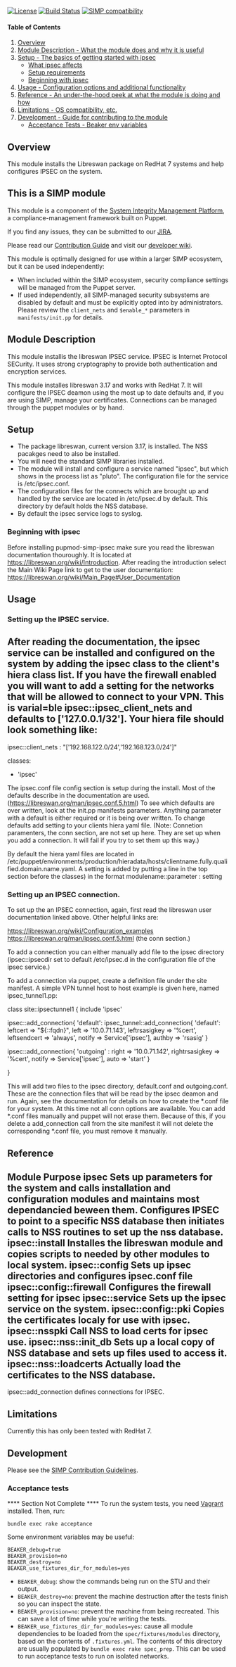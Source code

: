 [![License](http://img.shields.io/:license-apache-blue.svg)](http://www.apache.org/licenses/LICENSE-2.0.html) [![Build Status](https://travis-ci.org/simp/pupmod-simp-ipsec.svg)](https://travis-ci.org/simp/pupmod-simp-ipsec) [![SIMP compatibility](https://img.shields.io/badge/SIMP%20compatibility-4.2.*%2F5.1.*-orange.svg)](https://img.shields.io/badge/SIMP%20compatibility-4.2.*%2F5.1.*-orange.svg)

#### Table of Contents

1. [Overview](#overview)
2. [Module Description - What the module does and why it is useful](#module-description)
3. [Setup - The basics of getting started with ipsec](#setup)
    * [What ipsec affects](#what-ipsec-affects)
    * [Setup requirements](#setup-requirements)
    * [Beginning with ipsec](#beginning-with-ipsec)
4. [Usage - Configuration options and additional functionality](#usage)
5. [Reference - An under-the-hood peek at what the module is doing and how](#reference)
5. [Limitations - OS compatibility, etc.](#limitations)
6. [Development - Guide for contributing to the module](#development)
      * [Acceptance Tests - Beaker env variables](#acceptance-tests)

## Overview

This module installs the Libreswan package on RedHat 7 systems and help configures IPSEC on the system.

## This is a SIMP module
This module is a component of the [System Integrity Management Platform](https://github.com/NationalSecurityAgency/SIMP), a compliance-management framework built on Puppet.

If you find any issues, they can be submitted to our [JIRA](https://simp-project.atlassian.net/).

Please read our [Contribution Guide](https://simp-project.atlassian.net/wiki/display/SD/Contributing+to+SIMP) and visit our [developer wiki](https://simp-project.atlassian.net/wiki/display/SD/SIMP+Development+Home).

This module is optimally designed for use within a larger SIMP ecosystem, but it can be used independently:
* When included within the SIMP ecosystem, security compliance settings will be managed from the Puppet server.
* If used independently, all SIMP-managed security subsystems are disabled by default and must be explicitly opted into by administrators.  Please review the `client_nets` and `$enable_*` parameters in `manifests/init.pp` for details.


## Module Description

This module installis the libreswan IPSEC service. IPSEC is Internet Protocol SECurity. It uses strong cryptography to provide both authentication and encryption services.

This module installes libreswan 3.17 and works with RedHat 7.
It will configure the IPSEC deamon using the most up to date defaults and, if you are using SIMP, manage your certificates. Connections can be managed through the puppet modules or by hand.

## Setup


* The package libreswan, current version 3.17, is installed.  The NSS pacakges need to also be installed.
* You will need the standard SIMP libraries installed.
* The module will install and configure a service named "ipsec", but which shows in the process list as "pluto".  The configuration file for the service is /etc/ipsec.conf.
* The configuration files for the connects which are brought up and handled by the service are located in /etc/ipsec.d by default.  This directory by default holds the NSS database.
* By default the ipsec service logs to syslog.


### Beginning with ipsec

Before installing pupmod-simp-ipsec make sure you read the libreswan documentation thouroughly.  It is located at https://libreswan.org/wiki/Introduction. After reading the introduction select the Main Wiki Page link to get to the user documentation:
https://libreswan.org/wiki/Main_Page#User_Documentation

## Usage

### Setting up the IPSEC service.
After reading the documentation, the ipsec service can be installed and configured on the system by adding the ipsec class to the client's hiera class list. If you have the firewall enabled you will want to add a setting for the networks that will be allowed to connect to your VPN.  This is varial=ble ipsec::ipsec_client_nets and defaults to ['127.0.0.1/32'].  Your hiera file should look something like:
--
ipsec::client_nets : "['192.168.122.0/24','192.168.123.0/24']"

classes:
 - 'ipsec'

The ipsec.conf file config section is setup during the install.  Most of the defaults describe in the documentation are used. (https://libreswan.org/man/ipsec.conf.5.html)  To see which defaults are over written, look at the init.pp manifests parameters.  Anything parameter with a default is either required or it is being over written.  To change defaults add setting to your clients hiera yaml file. (Note:  Connetion paramenters, the conn section, are not set up here.  They are set up when you add a connection.  It will fail if you try to set them up this way.)

By default the hiera yaml files are located in /etc/puppet/environments/production/hieradata/hosts/clientname.fully.qualified.domain.name.yaml.  A setting is added by putting a line in the top section before the classes)  in the format
modulename::parameter : setting

### Setting up an IPSEC connection.

To set up the an IPSEC connection, again, first read the libreswan user documentation linked above.  Other helpful links are:

https://libreswan.org/wiki/Configuration_examples
https://libreswan.org/man/ipsec.conf.5.html (the conn section.)

To add a connection you can either manually add  file to the ipsec directory (ipsec::ipsecdir  set to default /etc/ipsec.d in the configuration file of the ipsec service.)

To add a connection via puppet, create a definition file under the site manifest.  A simple VPN tunnel host to host example is given here, named ipsec_tunnel1.pp:

class site::ipsectunnel1 {
  include 'ipsec'

  ipsec::add_connection{ 'default':
     ipsec_tunnel::add_connection{ 'default':
    leftcert => "${::fqdn}",
    left   => '10.0.71.143',
    leftrsasigkey     => '%cert',
    leftsendcert      => 'always',
     notify => Service['ipsec'],
    authby  => 'rsasig'
  }

  ipsec::add_connection{ 'outgoing' :
     right  => '10.0.71.142',
     rightrsasigkey     => '%cert',
     notify => Service['ipsec'],
     auto => 'start'
  }

}

This will add two files to the ipsec directory, default.conf and outgoing.conf.  These are the connection files that will be read by the ipsec deamon and run.  Again, see the documentation for details on how to create the *.conf file for your system.  At this time not all conn options are available.  You can add *.conf files manually and puppet will not erase them.  Because of this, if you delete a add_connection call from the site manifest it will not delete the corresponding *.conf file, you must remove it manually.




## Reference

Module                    Purpose
ipsec                     Sets up parameters for the system and
                          calls installation and configuration
                          modules and maintains most dependancied beween them.
                          Configures IPSEC to point to a specific NSS database
                          then initiates calls to NSS routines to set up the
                          nss database.
ipsec::install            Installes the libreswan module and copies scripts to
                          needed by other modules to local system.
ipsec::config             Sets up ipsec directories and configures ipsec.conf file
ipsec::config::firewall           Configures the firewall setting for ipsec
ipsec::service            Sets up the ipsec service on the system.
ipsec::config::pki        Copies the certificates localy for use with ipsec.
ipsec::nsspki             Call NSS to load certs for ipsec use.
ipsec::nss::init_db       Sets up a local copy of NSS database and sets up files used
                          to access it.
ipsec::nss::loadcerts     Actually load the certificates to the NSS database.
------------------------
ipsec::add_connection     defines connections for IPSEC.


## Limitations
Currently this has only been tested with RedHat 7.
## Development

Please see the [SIMP Contribution Guidelines](https://simp-project.atlassian.net/wiki/display/SD/Contributing+to+SIMP).


### Acceptance tests
****  Section Not Complete ****
To run the system tests, you need [Vagrant](https://www.vagrantup.com/) installed. Then, run:

```shell
bundle exec rake acceptance
```

Some environment variables may be useful:

```shell
BEAKER_debug=true
BEAKER_provision=no
BEAKER_destroy=no
BEAKER_use_fixtures_dir_for_modules=yes
```

* `BEAKER_debug`: show the commands being run on the STU and their output.
* `BEAKER_destroy=no`: prevent the machine destruction after the tests finish so you can inspect the state.
* `BEAKER_provision=no`: prevent the machine from being recreated. This can save a lot of time while you're writing the tests.
* `BEAKER_use_fixtures_dir_for_modules=yes`: cause all module dependencies to be loaded from the `spec/fixtures/modules` directory, based on the contents of `.fixtures.yml`.  The contents of this directory are usually populated by `bundle exec rake spec_prep`.  This can be used to run acceptance tests to run on isolated networks.